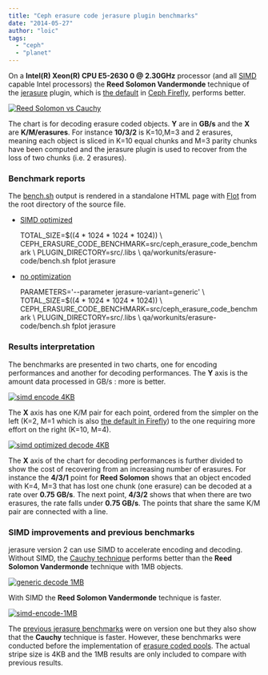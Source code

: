 ```yaml
---
title: "Ceph erasure code jerasure plugin benchmarks"
date: "2014-05-27"
author: "loic"
tags: 
  - "ceph"
  - "planet"
---
```


On a **Intel(R) Xeon(R) CPU E5-2630 0 @ 2.30GHz** processor (and all [SIMD](http://en.wikipedia.org/wiki/SIMD) capable Intel processors) the **Reed Solomon Vandermonde** technique of the [jerasure](http://jerasure.org/jerasure/jerasure) plugin, which is [the default](https://github.com/ceph/ceph/blob/firefly/src/common/config_opts.h#L433) in [Ceph Firefly](http://ceph.com/), performs better.

[![Reed Solomon vs Cauchy](images/simd.png "Reed Solomon vs Cauchy")](http://dachary.org/wp-uploads/2014/05/simd.png)

The chart is for decoding erasure coded objects. **Y** are in **GB/s** and the **X** are **K/M/erasures**. For instance **10/3/2** is K=10,M=3 and 2 erasures, meaning each object is sliced in K=10 equal chunks and M=3 parity chunks have been computed and the jerasure plugin is used to recover from the loss of two chunks (i.e. 2 erasures).  

### Benchmark reports

The [bench.sh](https://github.com/ceph/ceph/pull/1875) output is rendered in a standalone HTML page with [Flot](http://www.flotcharts.org/) from the root directory of the source file.

- [SIMD optimized](http://dachary.org/wp-uploads/2014/05/simd/bench.html)
    
    TOTAL\_SIZE=$((4 \* 1024 \* 1024 \* 1024)) \\
    CEPH\_ERASURE\_CODE\_BENCHMARK=src/ceph\_erasure\_code\_benchmark \\
    PLUGIN\_DIRECTORY=src/.libs \\
      qa/workunits/erasure-code/bench.sh fplot jerasure
    
- [no optimization](http://dachary.org/wp-uploads/2014/05/generic/bench.html)
    
    PARAMETERS='--parameter jerasure-variant=generic' \\
    TOTAL\_SIZE=$((4 \* 1024 \* 1024 \* 1024)) \\
    CEPH\_ERASURE\_CODE\_BENCHMARK=src/ceph\_erasure\_code\_benchmark \\
    PLUGIN\_DIRECTORY=src/.libs \\
      qa/workunits/erasure-code/bench.sh fplot jerasure
    

### Results interpretation

The benchmarks are presented in two charts, one for encoding performances and another for decoding performances. The **Y** axis is the amount data processed in GB/s : more is better.

[![simd encode 4KB](images/simd-encode-4KB.png "simd encode 4KB")](http://dachary.org/wp-uploads/2014/05/simd-encode-4KB.png)

The **X** axis has one K/M pair for each point, ordered from the simpler on the left (K=2, M=1 which is also [the default in Firefly](https://github.com/ceph/ceph/blob/firefly/src/common/config_opts.h#L434)) to the one requiring more effort on the right (K=10, M=4).

[![simd optimized decode 4KB](images/simd-decode-4KB.png "simd optimized decode 4KB")](http://dachary.org/wp-uploads/2014/05/simd-decode-4KB.png)

The **X** axis of the chart for decoding performances is further divided to show the cost of recovering from an increasing number of erasures. For instance the **4/3/1** point for **Reed Solomon** shows that an object encoded with K=4, M=3 that has lost one chunk (one erasure) can be decoded at a rate over **0.75 GB/s**. The next point, **4/3/2** shows that when there are two erasures, the rate falls under **0.75 GB/s**. The points that share the same K/M pair are connected with a line.

### SIMD improvements and previous benchmarks

jerasure version 2 can use SIMD to accelerate encoding and decoding. Without SIMD, the [Cauchy technique](http://en.wikipedia.org/wiki/Reed%E2%80%93Solomon_error_correction#Data_transmission) performs better than the **Reed Solomon Vandermonde** technique with 1MB objects.

[![generic decode 1MB](images/generic-decode-1MB.png "generic decode 1MB")](http://dachary.org/wp-uploads/2014/05/generic-decode-1MB.png)

With SIMD the **Reed Solomon Vandermonde** technique is faster.

[![](images/simd-encode-1MB.png "simd-encode-1MB")](http://dachary.org/wp-uploads/2014/05/simd-encode-1MB.png)

The [previous jerasure benchmarks](http://dachary.org/?p=2594) were on version one but they also show that the **Cauchy** technique is faster. However, these benchmarks were conducted before the implementation of [erasure coded pools](http://ceph.com/docs/firefly/dev/erasure-coded-pool/). The actual stripe size is 4KB and the 1MB results are only included to compare with previous results.
